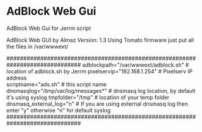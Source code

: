 AdBlock Web Gui
==============

AdBlock Web Gui for Jerrm script

AdBlock Web GUI by Almaz
Version: 1.3
Using Tomato firmware just put all the files in /var/wwwext/

##############################################################################
adblockpath="/var/wwwext/adblock.sh"  	# location of adblock.sh by Jerrm
pixelservip="192.168.1.254"				# Pixelserv IP address		
scriptname="ads.sh"						# this script name
dnsmasqlog="/tmp/var/log/messages*"		# dnsmasq log location, by default it's using syslog
tmpfolder="/tmp"						# location of your temp folder
dnsmasq_external_log="n"				# If you are using external dnsmasq log then enter "y" otherwise "n" for default syslog
##############################################################################